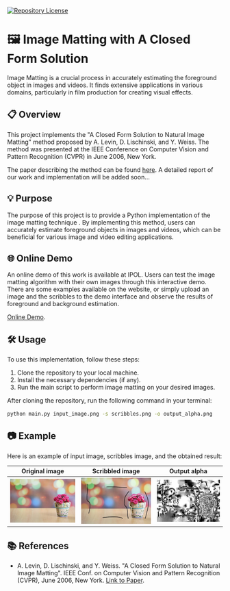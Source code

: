 [![Repository License](https://img.shields.io/badge/license-GPL%20v3.0-brightgreen.svg)](LICENSE)

# 🖼️ Image Matting with A Closed Form Solution 

Image Matting is a crucial process in accurately estimating the foreground object in images and videos. It finds extensive applications in various domains, particularly in film production for creating visual effects.

## 📋 Overview
This project implements the "A Closed Form Solution to Natural Image Matting" method proposed by A. Levin, D. Lischinski, and Y. Weiss. The method was presented at the IEEE Conference on Computer Vision and Pattern Recognition (CVPR) in June 2006, New York.

The paper describing the method can be found [here](https://people.csail.mit.edu/alevin/papers/Matting-Levin-Lischinski-Weiss-CVPR06.pdf).
A detailed report of our work and implementation will be added soon...

## 💡 Purpose
The purpose of this project is to provide a Python implementation of the image matting technique . By implementing this method, users can accurately estimate foreground objects in images and videos, which can be beneficial for various image and video editing applications.
## 🌐 Online Demo
An online demo of this work is available at IPOL. Users can test the image matting algorithm with their own images through this interactive demo. There are some examples available on the website, or simply upload an image and the scribbles to the demo interface and observe the results of foreground and background estimation.

[Online Demo](https://ipolcore.ipol.im/demo/clientApp/demo.html?id=77777000489).
## 🛠️ Usage
To use this implementation, follow these steps:
1. Clone the repository to your local machine.
2. Install the necessary dependencies (if any).
3. Run the main script to perform image matting on your desired images.

After cloning the repository, run the following command in your terminal:

```bash
python main.py input_image.png -s scribbles.png -o output_alpha.png
```

## 📷 Example
Here is an example of input image, scribbles image, and the obtained result:


| Original image                           | Scribbled image                           | Output alpha                             | 
|------------------------------------------|-------------------------------------------|------------------------------------------|
| ![Original image](input.png)   | ![Scribbled image](scribles.png) | ![Output alpha](output.png) |





## 📚 References

- A. Levin, D. Lischinski, and Y. Weiss. "A Closed Form Solution to Natural Image Matting". IEEE Conf. on Computer Vision and Pattern Recognition (CVPR), June 2006, New York. [Link to Paper](https://people.csail.mit.edu/alevin/papers/Matting-Levin-Lischinski-Weiss-CVPR06.pdf).
